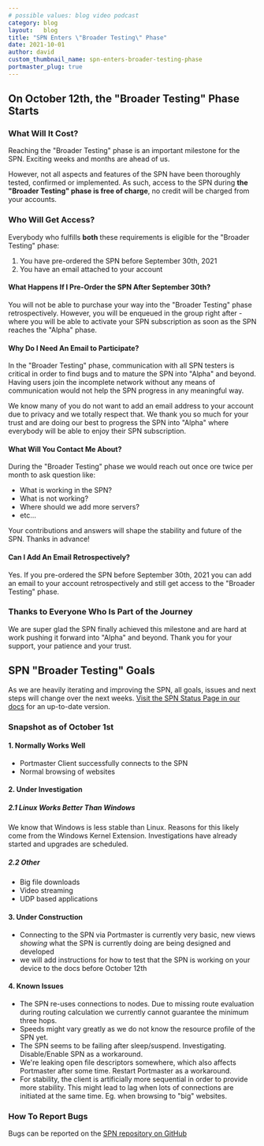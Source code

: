 ```yaml
---
# possible values: blog video podcast
category: blog
layout:   blog
title: "SPN Enters \"Broader Testing\" Phase"
date: 2021-10-01
author: david
custom_thumbnail_name: spn-enters-broader-testing-phase
portmaster_plug: true
---
```


## On October 12th, the "Broader Testing" Phase Starts

### What Will It Cost?

Reaching the "Broader Testing" phase is an important milestone for the SPN. Exciting weeks and months are ahead of us.

However, not all aspects and features of the SPN have been thoroughly tested, confirmed or implemented. As such, access to the SPN during **the "Broader Testing" phase is free of charge**, no credit will be charged from your accounts.

### Who Will Get Access?

Everybody who fulfills **both** these requirements is eligible for the "Broader Testing" phase:

1. You have pre-ordered the SPN before September 30th, 2021
2. You have an email attached to your account

#### What Happens If I Pre-Order the SPN After September 30th?

You will not be able to purchase your way into the "Broader Testing" phase retrospectively. However, you will be enqueued in the group right after - where you will be able to activate your SPN subscription as soon as the SPN reaches the "Alpha" phase.

#### Why Do I Need An Email to Participate?

In the "Broader Testing" phase, communication with all SPN testers is critical in order to find bugs and to mature the SPN into "Alpha" and beyond. Having users join the incomplete network without any means of communication would not help the SPN progress in any meaningful way.

We know many of you do not want to add an email address to your account due to privacy and we totally respect that. We thank you so much for your trust and are doing our best to progress the SPN into "Alpha" where everybody will be able to enjoy their SPN subscription.

#### What Will You Contact Me About?

During the "Broader Testing" phase we would reach out once ore twice per month to ask question like:

- What is working in the SPN?
- What is not working?
- Where should we add more servers?
- etc...

Your contributions and answers will shape the stability and future of the SPN. Thanks in advance!

#### Can I Add An Email Retrospectively?

Yes. If you pre-ordered the SPN before September 30th, 2021 you can add an email to your account retrospectively and still get access to the "Broader Testing" phase.

### Thanks to Everyone Who Is Part of the Journey

We are super glad the SPN finally achieved this milestone and are hard at work pushing it forward into "Alpha" and beyond. Thank you for your support, your patience and your trust.

## SPN "Broader Testing" Goals

As we are heavily iterating and improving the SPN, all goals, issues and next steps will change over the next weeks. [Visit the SPN Status Page in our docs](http://docs.safing.io/spn/broader-testing/status) for an up-to-date version.

### Snapshot as of October 1st

#### 1. Normally Works Well
- Portmaster Client successfully connects to the SPN
- Normal browsing of websites

#### 2. Under Investigation

##### 2.1 Linux Works Better Than Windows

We know that Windows is less stable than Linux. Reasons for this likely come from the Windows Kernel Extension. Investigations have already started and upgrades are scheduled.

##### 2.2 Other

- Big file downloads
- Video streaming
- UDP based applications

#### 3. Under Construction

- Connecting to the SPN via Portmaster is currently very basic, new views _showing_ what the SPN is currently doing are being designed and developed
- we will add instructions for how to test that the SPN is working on your device to the docs before October 12th

#### 4. Known Issues

- The SPN re-uses connections to nodes. Due to missing route evaluation during routing calculation we currently cannot guarantee the minimum three hops.
- Speeds might vary greatly as we do not know the resource profile of the SPN yet.
- The SPN seems to be failing after sleep/suspend. Investigating. Disable/Enable SPN as a workaround.
- We're leaking open file descriptors somewhere, which also affects Portmaster after some time. Restart Portmaster as a workaround.
- For stability, the client is artificially more sequential in order to provide more stability. This might lead to lag when lots of connections are initiated at the same time. Eg. when browsing to "big" websites.

### How To Report Bugs

Bugs can be reported on the [SPN repository on GitHub](https://github.com/safing/spn/issues)

